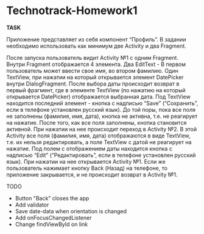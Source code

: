 # Technotrack-Homework1
<b>TASK</b>
<p>Приложение представляет из себя компонент “Профиль”. В задании необходимо использовать как минимум две Activity и два Fragment.

После запуска пользователь видит Activity №1 с одним Fragment. Внутри Fragment отображается 4 элемента. Два EditText - В первом пользователь может ввести свое имя, во втором фамилию. Один TextView, при нажатии на который открывается элемент DatePicker внутри DialogFragment. После выбора даты происходит возврат в первый фрагмент, где в элементе TextView (по нажатию на который открывается DatePicker) отображается выбранная дата. Под TextView находится последний элемент - кнопка с надписью “Save” (“Сохранить”, если в телефоне установлен русский язык). До той поры, пока все поля не заполнены (фамилия, имя, дата), кнопка не активна, т.е. не реагирует на нажатие. После того, как все поля заполнены, кнопка становится активной. При нажатии на нее происходит переход в Activity №2. В этой Activity все поля (фамилия, имя, дата) отображаются в виде TextView, т.е. их нельзя редактировать, а поле TextView с датой не реагирует на нажатие. Под полем с отображением даты находится кнопка с надписью “Edit” (“Редактировать”, если в телефоне установлен русский язык). При нажатии на нее открывается Activity №1. Если же пользователь нажимает кнопку Back (Назад) на телефоне, то приложение закрывается, и не происходит возврат в Activity №1.

TODO
- Button "Back" closes the app
- Add validator
- Save date-data when orientation is changed
- Add onFocusChangedListener
- Change findViewById on link



